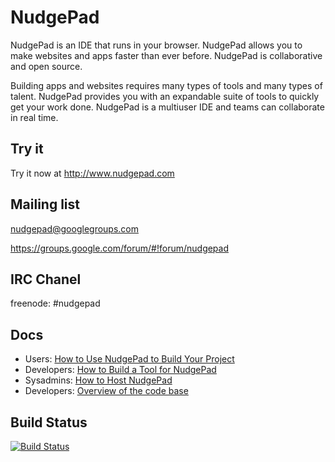 NudgePad
========

NudgePad is an IDE that runs in your browser. NudgePad allows you to make websites and apps faster than ever before. NudgePad is collaborative and open source.

Building apps and websites requires many types of tools and many types of talent. NudgePad provides you with an expandable suite of tools to quickly get your work done. NudgePad is a multiuser IDE and teams can collaborate in real time.

Try it
------

Try it now at http://www.nudgepad.com

Mailing list
------------

nudgepad@googlegroups.com

https://groups.google.com/forum/#!forum/nudgepad

IRC Chanel
----------

freenode: #nudgepad


Docs
----

- Users: [How to Use NudgePad to Build Your Project](how-to-use-nudgepad.md)
- Developers: [How to Build a Tool for NudgePad](how-to-build-a-tool.md)
- Sysadmins: [How to Host NudgePad](how-to-install-nudgepad.md)
- Developers: [Overview of the code base](how-to-contribute.md)

Build Status
------------

[![Build Status](https://travis-ci.org/nudgepad/nudgepad.png?branch=master)](https://travis-ci.org/nudgepad/nudgepad)

